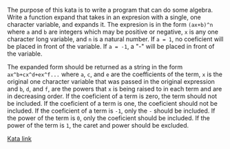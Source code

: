 The purpose of this kata is to write a program that can do some algebra. Write a function expand that takes in an expresion with a single, one character variable, and expands it. The expresion is in the form `(ax+b)^n` where `a` and `b` are integers which may be positive or negative, `x` is any one character long variable, and `n` is a natural number. If `a = 1`, no coeficient will be placed in front of the variable. If `a = -1`, a "-" will be placed in front of the variable.

The expanded form should be returned as a string in the form `ax^b+cx^d+ex^f...` where `a`, `c`, and `e` are the coefficients of the term, `x` is the original one character variable that was passed in the original expression and `b`, `d`, and `f`, are the powers that `x` is being raised to in each term and are in decreasing order. If the coeficient of a term is zero, the term should not be included. If the coeficient of a term is one, the coeficient should not be included. If the coeficient of a term is `-1`, only the `-` should be included. If the power of the term is `0`, only the coeficient should be included. If the power of the term is `1`, the caret and power should be excluded.

[Kata link](https://www.codewars.com/kata/540d0fdd3b6532e5c3000b5b)
